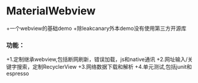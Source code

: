 # MaterialWebview
+一个webview的基础demo
+除leakcanary外本demo没有使用第三方开源库

### 功能：
+1.定制继承webview,包括断网刷新，错误加载，js和native通讯
+2.网址输入/关键字搜索，定制RecyclerView
+3.网络数据下载和解析
+4.单元测试,包括junit和espresso

